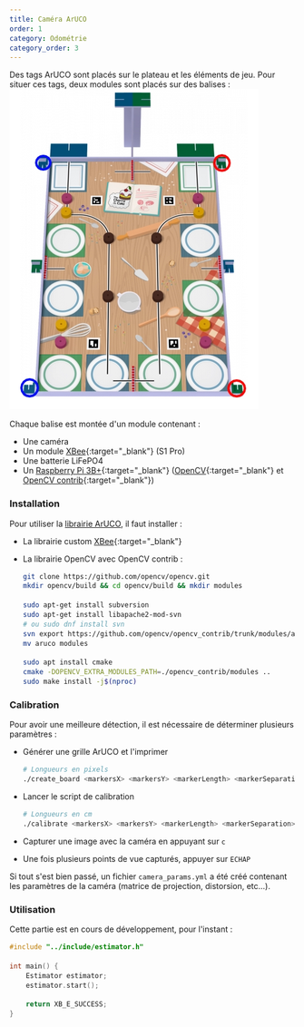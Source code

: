 ```yaml
---
title: Caméra ArUCO
order: 1
category: Odométrie
category_order: 3
---
```


Des tags ArUCO sont placés sur le plateau et les éléments de jeu. Pour situer ces tags, deux modules sont placés sur des balises :
![Terrain de jeu](/images/diagrams/Playground.webp)

Chaque balise est montée d'un module contenant :
- Une caméra
- Un module [XBee](/communication/XBee/principe){:target="_blank"} (S1 Pro)
- Une batterie LiFePO4
- Un [Raspberry Pi 3B+](/communication/XBee/raspberry){:target="_blank"} ([OpenCV](https://opencv.org/){:target="_blank"} et [OpenCV contrib](https://github.com/opencv/opencv_contrib){:target="_blank"})

### Installation

Pour utiliser la [librairie ArUCO](https://github.com/RobotechNancy/Odometrie/tree/master/camera_aruco), il faut installer :
- La librairie custom [XBee](/communication/XBee/raspberry/#installation-de-la-librairie){:target="_blank"}
- La librairie OpenCV avec OpenCV contrib :

  ```bash
  git clone https://github.com/opencv/opencv.git
  mkdir opencv/build && cd opencv/build && mkdir modules

  sudo apt-get install subversion
  sudo apt-get install libapache2-mod-svn 
  # ou sudo dnf install svn
  svn export https://github.com/opencv/opencv_contrib/trunk/modules/aruco
  mv aruco modules
  
  sudo apt install cmake
  cmake -DOPENCV_EXTRA_MODULES_PATH=./opencv_contrib/modules ..
  sudo make install -j$(nproc)
  ```

### Calibration

Pour avoir une meilleure détection, il est nécessaire de déterminer plusieurs paramètres :
- Générer une grille ArUCO et l'imprimer

  ```bash
  # Longueurs en pixels
  ./create_board <markersX> <markersY> <markerLength> <markerSeparation>
  ```
- Lancer le script de calibration
  
  ```bash
  # Longueurs en cm
  ./calibrate <markersX> <markersY> <markerLength> <markerSeparation>
  ```
- Capturer une image avec la caméra en appuyant sur `c`
- Une fois plusieurs points de vue capturés, appuyer sur `ECHAP`

Si tout s'est bien passé, un fichier `camera_params.yml` a été créé contenant les paramètres de la caméra (matrice de projection, distorsion, etc...).

### Utilisation

Cette partie est en cours de développement, pour l'instant :
```cpp
#include "../include/estimator.h"

int main() {
    Estimator estimator;
    estimator.start();

    return XB_E_SUCCESS;
}
```
